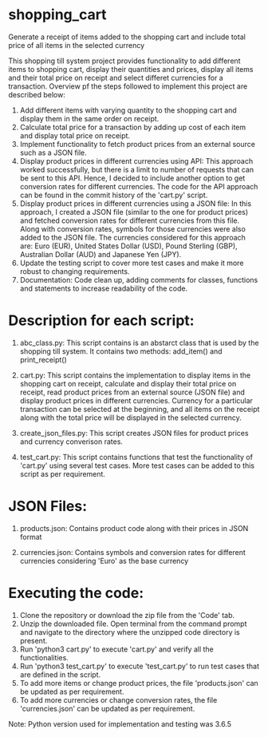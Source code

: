 # shopping_cart
Generate a receipt of items added to the shopping cart and include total price of all items in the selected currency

This shopping till system project provides functionality to add different items to shopping cart, display their quantities and prices, display all items and their total price on receipt and select differet currencies for a transaction. Overview pf the steps followed to implement this project are described below:

1. Add different items with varying quantity to the shopping cart and display them in the same order on receipt.
2. Calculate total price for a transaction by adding up cost of each item and display total price on receipt.
3. Implement functionality to fetch product prices from an external source such as a JSON file.
4. Display product prices in different currencies using API: This approach worked successfully, but there is a limit to number of requests that can be sent to this API. Hence, I decided to include another option to get conversion rates for different currencies. The code for the API approach can be found in the commit history of the 'cart.py' script.
5. Display product prices in different currencies using a JSON file: In this approach, I created a JSON file (similar to the one for product prices) and fetched conversion rates for different currencies from this file. Along with conversion rates, symbols for those currencies were also added to the JSON file. The currencies considered for this approach are: Euro (EUR), United States Dollar (USD), Pound Sterling (GBP), Australian Dollar (AUD) and Japanese Yen (JPY).
6. Update the testing script to cover more test cases and make it more robust to changing requirements.
7. Documentation: Code clean up, adding comments for classes, functions and statements to increase readability of the code.

# Description for each script:

1. abc_class.py:
This script contains is an abstarct class that is used by the shopping till system. It contains two methods: add_item() and print_receipt()

2. cart.py:
This script contains the implementation to display items in the shopping cart on receipt, calculate and display their total price on receipt, read product prices from an external source (JSON file) and display product prices in different currencies. Currency for a particular transaction can be selected at the beginning, and all items on the receipt along with the total price will be displayed in the selected currency.

3. create_json_files.py:
This script creates JSON files for product prices and currency converison rates.

4. test_cart.py:
This script contains functions that test the functionality of 'cart.py' using several test cases. More test cases can be added to this script as per requirement.

# JSON Files:

1. products.json:
Contains product code along with their prices in JSON format

2. currencies.json:
Contains symbols and conversion rates for different currencies considering 'Euro' as the base currency

# Executing the code:

1. Clone the repository or download the zip file from the 'Code' tab.
2. Unzip the downloaded file. Open terminal from the command prompt and navigate to the directory where the unzipped code directory is present.
3. Run 'python3 cart.py' to execute 'cart.py' and verify all the functionalities.
4. Run 'python3 test_cart.py' to execute 'test_cart.py' to run test cases that are defined in the script.
5. To add more items or change product prices, the file 'products.json' can be updated as per requirement.
6. To add more currencies or change conversion rates, the file 'currencies.json' can be updated as per requirement.

Note: Python version used for implementation and testing was 3.6.5
